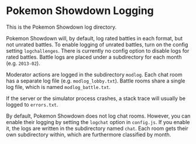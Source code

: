 Pokemon Showdown Logging
========================================================================

This is the Pokemon Showdown log directory.

Pokemon Showdown will, by default, log rated battles in each format, but not unrated
battles. To enable logging of unrated battles, turn on the config setting `logchallenges`.
There is currently no config option to disable logs for rated battles.
Battle logs are placed under a subdirectory for each month (e.g. `2013-02`).

Moderator actions are logged in the subdirectory `modlog`.
Each chat room has a separate log file (e.g. `modlog_lobby.txt`).
Battle rooms share a single log file, which is named `modlog_battle.txt`.

If the server or the simulator process crashes, a stack trace will
usually be logged to `errors.txt`.

By default, Pokemon Showdown does not log chat rooms. However, you can
enable their logging by setting the `logchat` option in `config.js`.
If you enable it, the logs are written in the subdirectory named `chat`.
Each room gets their own subdirectory within, which are furthermore classified by month.
